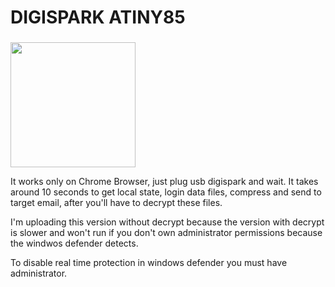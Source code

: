 # DIGISPARK ATINY85
###

<img width="200em" height="200em" src="https://encrypted-tbn3.gstatic.com/shopping?q=tbn:ANd9GcRiNQJfiESG538qg2B8i3od4MmtPQZUZxWXrTPi0zjnidS1AiHcmD2L4G5M6ZEl3CvuSeSNW68QvdDJ08_hXiGDljsw3j3yatscIE5fk7xYL9IO4NGps42O7g&usqp=CAE">

<div>
  <p>It works only on Chrome Browser, just plug usb digispark and wait. It takes around 10 seconds to get local state, login data files, compress and send to target email, after you'll have to decrypt these files.</p>
</div>
<div>
  <p>I'm uploading this version without decrypt because the version with decrypt is slower and won't run if you don't own administrator permissions because the windwos defender detects.</p>
  <p>To disable real time protection in windows defender you must have administrator. </p>
</div>
